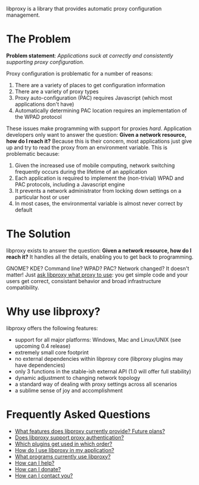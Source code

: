 libproxy is a library that provides automatic proxy configuration management.

# The Problem #

**Problem statement**: _Applications suck at correctly and consistently supporting proxy configuration._

Proxy configuration is problematic for a number of reasons:
  1. There are a variety of places to get configuration information
  1. There are a variety of proxy types
  1. Proxy auto-configuration (PAC) requires Javascript (which most applications don't have)
  1. Automatically determining PAC location requires an implementation of the WPAD protocol

These issues make programming with support for proxies _hard_.  Application developers only want to answer the question: **Given a network resource, how do I reach it?**
Because this is their concern, most applications just give up and try to read the proxy from an environment variable.  This is problematic because:
  1. Given the increased use of mobile computing, network switching frequently occurs during the lifetime of an application
  1. Each application is required to implement the (non-trivial) WPAD and PAC protocols, including a Javascript engine
  1. It prevents a network administrator from locking down settings on a particular host or user
  1. In most cases, the environmental variable is almost never correct by default

# The Solution #
libproxy exists to answer the question: **Given a network resource, how do I reach it?** It handles all the details, enabling you to get back to programming.

GNOME? KDE? Command line? WPAD? PAC? Network changed? It doesn't matter! Just [ask libproxy what proxy to use](HowTo.md): you get simple code and your users get correct, consistant behavior and broad infrastructure compatibility.

# Why use libproxy? #
libproxy offers the following features:
  * support for all major platforms: Windows, Mac and Linux/UNIX (see upcoming 0.4 release)
  * extremely small core footprint
  * no external dependencies within libproxy core (libproxy plugins may have dependencies)
  * only 3 functions in the stable-ish external API (1.0 will offer full stability)
  * dynamic adjustment to changing network topology
  * a standard way of dealing with proxy settings across all scenarios
  * a sublime sense of joy and accomplishment

# Frequently Asked Questions #
  * [What features does libproxy currently provide? Future plans?](Features.md)
  * [Does libproxy support proxy authentication?](Features.md)
  * [Which plugins get used in which order?](Features.md)
  * [How do I use libproxy in my application?](HowTo.md)
  * [What programs currently use libproxy?](Applications.md)
  * [How can I help?](GetInvolved.md)
  * [How can I donate?](https://www.paypal.com/cgi-bin/webscr?cmd=_xclick&business=nathaniel%40natemccallum%2ecom&item_name=libproxy&no_shipping=1&cn=Thanks&tax=0&currency_code=USD&lc=US&bn=PP%2dDonationsBF&charset=UTF%2d8)
  * [How can I contact you?](Contact.md)